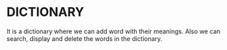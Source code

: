 
# DICTIONARY

It is a dictionary where we can add word with their meanings. Also we can search, display and delete the words in the dictionary.

